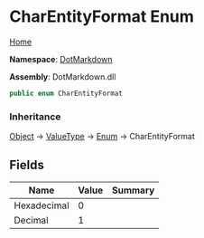 # CharEntityFormat Enum

[Home](../../README.md)

**Namespace**: [DotMarkdown](../README.md)

**Assembly**: DotMarkdown\.dll

```csharp
public enum CharEntityFormat
```

### Inheritance

[Object](https://docs.microsoft.com/en-us/dotnet/api/system.object) &#x2192; [ValueType](https://docs.microsoft.com/en-us/dotnet/api/system.valuetype) &#x2192; [Enum](https://docs.microsoft.com/en-us/dotnet/api/system.enum) &#x2192; CharEntityFormat

## Fields

| Name | Value | Summary |
| ---- | ----- | ------- |
| Hexadecimal | 0 |
| Decimal | 1 |


